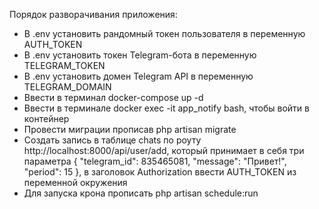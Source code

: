 Порядок разворачивания приложения:
 - В .env установить рандомный токен пользователя в переменную AUTH_TOKEN
 - В .env установить токен Telegram-бота в переменную TELEGRAM_TOKEN
 - В .env установить домен Telegram API в переменную TELEGRAM_DOMAIN
 - Ввести в терминал docker-compose up -d
 - Ввести в терминале docker exec -it app_notify bash, чтобы войти в контейнер
 - Провести миграции прописав php artisan migrate
 - Создать запись в таблице chats по роуту http://localhost:8000/api/user/add,
        который принимает в себя три параметра {
       "telegram_id": 835465081,
       "message": "Привет!",
       "period": 15
   }, в заголовок Authorization ввести AUTH_TOKEN из переменной окружения
 - Для запуска крона прописать php artisan schedule:run

